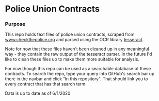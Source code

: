 # Police Union Contracts

### Purpose
This repo holds text files of police union contracts, scraped from www.checkthepolice.org and parsed using the OCR library [tesseract](https://github.com/tesseract-ocr/tesseract).

Note for now that these files haven't been cleaned up in any meaningful way - they contain the raw output of the tesseract parser. In the future I'd like to clean these files up to make them more suitable for analysis.

For now though this repo can be used as a searchable database of these contracts. To search the repo, type your query into GitHub's search bar up there in the navbar and click "In this repository". That should link you to every contract that has that search term.

Data is up to date as of 6/1/2020
